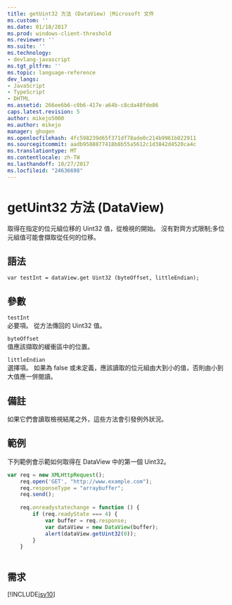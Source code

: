 ```yaml
---
title: getUint32 方法 (DataView) |Microsoft 文件
ms.custom: ''
ms.date: 01/18/2017
ms.prod: windows-client-threshold
ms.reviewer: ''
ms.suite: ''
ms.technology:
- devlang-javascript
ms.tgt_pltfrm: ''
ms.topic: language-reference
dev_langs:
- JavaScript
- TypeScript
- DHTML
ms.assetid: 266ee6b6-c0b6-417e-a64b-c8cda48fde86
caps.latest.revision: 5
author: mikejo5000
ms.author: mikejo
manager: ghogen
ms.openlocfilehash: 4fc598239d65f371df78ade0c214b9961b022911
ms.sourcegitcommit: aadb9588877418b8b55a5612c1d3842d4520ca4c
ms.translationtype: MT
ms.contentlocale: zh-TW
ms.lasthandoff: 10/27/2017
ms.locfileid: "24636698"
---
```

# <a name="getuint32-method-dataview"></a>getUint32 方法 (DataView)
取得在指定的位元組位移的 Uint32 值，從檢視的開始。 沒有對齊方式限制;多位元組值可能會擷取從任何的位移。  
  
## <a name="syntax"></a>語法  
  
```  
var testInt = dataView.get Uint32 (byteOffset, littleEndian);   
```  
  
## <a name="parameters"></a>參數  
 `testInt`  
 必要項。 從方法傳回的 Uint32 值。  
  
 `byteOffset`  
 值應該擷取的緩衝區中的位置。  
  
 `littleEndian`  
 選擇項。 如果為 false 或未定義，應該讀取的位元組由大到小的值，否則由小到大值應一併閱讀。  
  
## <a name="remarks"></a>備註  
 如果它們會讀取檢視結尾之外，這些方法會引發例外狀況。  
  
## <a name="example"></a>範例  
 下列範例會示範如何取得在 DataView 中的第一個 Uint32。  
  
```JavaScript  
var req = new XMLHttpRequest();  
    req.open('GET', "http://www.example.com");  
    req.responseType = "arraybuffer";  
    req.send();  
  
    req.onreadystatechange = function () {  
        if (req.readyState === 4) {  
            var buffer = req.response;  
            var dataView = new DataView(buffer);  
            alert(dataView.getUint32(0));  
        }  
    }  
  
```  
  
## <a name="requirements"></a>需求  
 [!INCLUDE[jsv10](../../javascript/reference/includes/jsv10-md.md)]